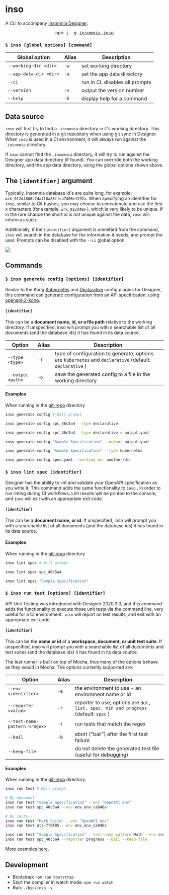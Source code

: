 # inso

A CLI to accompany [Insomnia Designer](https://insomnia.rest).

<div align="center">
  <pre>npm i -g <a href="https://www.npmjs.com/package/insomnia-inso">insomnia-inso</a></pre>
</div>

### `$ inso [global options] [command]`

|Global option|Alias|Description|
|- |- |- |
| `--working-dir <dir>` | `-w` |set working directory|
| `--app-data-dir <dir>` | `-a` |set the app data directory|
| `--ci` | | run in CI, disables all prompts |
| `--version` | `-v` |output the version number|
| `--help` | `-h` |display help for a command|

## Data source

`inso` will first try to find a `.insomnia` directory in it's working directory. This directory is generated in a git repository when using git sync in Designer. When `inso` is used in a CI environment, it will always run against the `.insomnia` directory.

If `inso` cannot find the `.insomnia` directory, it will try to run against the Designer app data directory (if found). You can override both the working directory, and the app data directory, using the global options shown above.

## The `[identifier]` argument

Typically, Insomnia database id's are quite long, for example: `wrk_012d4860c7da418a85ffea7406e1292a`. When specifying an identifier for `inso`, similar to Git hashes, you may choose to concatenate and use the first x characters (for example, `wrk_012d486` ), which is very likely to be unique. If in the rare chance the short id is _not_ unique against the data, `inso` will inform as such.

Additionally, if the `[identifier]` argument is ommitted from the command, `inso` will search in the database for the information it needs, and prompt the user. Prompts can be disabled with the `--ci` global option.

![](/assets/ci-demo.gif)

## Commands

### `$ inso generate config [options] [identifier]`

Similar to the Kong [Kubernetes](https://insomnia.rest/plugins/insomnia-plugin-kong-kubernetes-config) and [Declarative](https://insomnia.rest/plugins/insomnia-plugin-kong-declarative-config) config plugins for Designer, this command can generate configuration from an API specification, using [openapi-2-kong](https://www.npmjs.com/package/openapi-2-kong).

#### `[identifier]`

This can be a **document name, id, or a file path** relative to the working directory. If unspecified, inso will prompt you with a searchable list of all documents (and the database ids) it has found in its data source.

|Option|Alias|Description|
|- |- |- |
| `--type <type>` | `-t` |type of configuration to generate, options are `kubernetes` and `declarative` (default: `declarative` ) |
| `--output <path>` | `-o` |save the generated config to a file in the working directory|

#### Examples

When running in the [git-repo](/src/db/__fixtures__/git-repo) directory

``` sh
inso generate config # Will prompt

inso generate config spc_46c5a4 --type declarative

inso generate config spc_46c5a4 --type declarative > output.yaml

inso generate config "Sample Specification" --output output.yaml

inso generate config "Sample Specification" --type kubernetes

inso generate config spec.yaml --working-dir another/dir
```

### `$ inso lint spec [identifier]`

Designer has the ability to lint and validate your OpenAPI specification as you write it. This command adds the same functionality to `inso` , in order to run linting during CI workflows. Lint results will be printed to the console, and `inso` will exit with an appropriate exit code.

#### `[identifier]`

This can be a **document name, or id**. If unspecified, inso will prompt you with a searchable list of all documents (and the database ids) it has found in its data source.

#### Examples

When running in the [git-repo](/src/db/__fixtures__/git-repo) directory

``` sh
inso lint spec # Will prompt

inso lint spec spc_46c5a4

inso lint spec "Sample Specification"
```

### `$ inso run test [options] [identifier]`

API Unit Testing was introduced with Designer 2020.3.0, and this command adds the functionality to execute those unit tests via the command line, very useful for a CI environment. `inso` will report on test results, and exit with an appropriate exit code.

#### `[identifier]`

This can be the **name or id** of a **workspace, document, or unit test suite**. If unspecified, inso will prompt you with a searchable list of all documents and test suites (and the database ids) it has found in its data source.

The test runner is built on top of Mocha, thus many of the options behave as they would in Mocha. The options currently supported are:

|Option|Alias|Description|
|- |- |- |
| `--env <identifier>` | `-e` |the environment to use - an environment name or id |
| `--reporter <value>` | `-r` |reporter to use, options are `dot, list, spec, min and progress` (default: `spec` )|
| `--test-name-pattern <regex>` | `-t` | run tests that match the regex|
| `--bail` | `-b` | abort ("bail") after the first test failure|
| `--keep-file` | | do not delete the generated test file (useful for debugging)|

#### Examples

When running in the [git-repo](/src/db/__fixtures__/git-repo) directory.

```sh
inso run test # Will prompt

# By document
inso run test "Sample Specification" --env "OpenAPI env"
inso run test spc_46c5a4 --env env_env_ca046a

# By suite
inso run test "Math Suite" --env "OpenAPI env"
inso run test uts-7f0f85 --env env_env_ca046a

inso run test "Sample Specification" --test-name-pattern Math --env env_env_ca046a
inso run test spc_46c5a4 --reporter progress --bail --keep-file
```

More examples [here](https://github.com/Kong/insomnia/pull/2338).

## Development

* Bootstrap: `npm run bootstrap`
* Start the compiler in watch mode: `npm run watch`
* Run: `./bin/inso -v`
